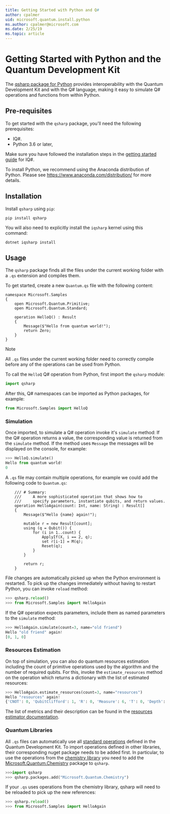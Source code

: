 ```yaml
---
title: Getting Started with Python and Q#
author: cpalmer
uid: microsoft.quantum.install.python
ms.author: cpalmer@microsoft.com
ms.date: 2/25/19
ms.topic: article
---
```


# Getting Started with Python and the Quantum Development Kit #  

The [qsharp package for Python](https://pypi.org/project/qsharp/) provides interoperability with the Quantum Development Kit and with the Q# language, making it easy to simulate Q# operations and functions from within Python.

## Pre-requisites ##

To get started with the `qsharp` package, you'll need the following prerequisites:
- IQ#.
- Python 3.6 or later,

Make sure you have followed the installation steps in the [getting started guide](xref:microsoft.quantum.install) for IQ#.

To install Python, we recommend using the Anaconda distribution of Python.
Please see https://www.anaconda.com/distribution/ for more details.


## Installation ##

Install `qsharp` using `pip`:

```
pip install qsharp
```

You will also need to explicitly install the `iqsharp` kernel using this command:

```
dotnet iqsharp install
```


## Usage ##

The `qsharp` package finds all the files under the current working folder with a `.qs` extension
and compiles them. 

To get started, create a new `Quantum.qs` file with the following content:

```qsharp
namespace Microsoft.Samples 
{
    open Microsoft.Quantum.Primitive;
    open Microsoft.Quantum.Standard;

    operation HelloQ() : Result
    {
        Message($"Hello from quantum world!"); 
        return Zero;
    }
}
```


> [!NOTE]
> All `.qs` files under the current working folder need to correctly compile
> before any of the operations can be used from Python.


To call the `HelloQ` Q# operation from Python, first import the `qsharp` module:
```python
import qsharp
```

After this, Q# namespaces can be imported as Python packages, for example:
```python
from Microsoft.Samples import HelloQ
```

### Simulation ###

Once imported, to simulate a Q# operation invoke it's `simulate` method:
If the Q# operation returns a value, the corresponding value is returned from the `simulate` method.
If the method uses `Message` the messages will be displayed on the console, for example:

```python
>>> HelloQ.simulate()
Hello from quantum world!
0
```

A `.qs` file may contain multiple operations, for example we could add the following code to `Quantum.qs`:

```qsharp
    /// # Summary: 
    ///     A more sophisticated operation that shows how to 
    ///     specify parameters, instantiate qubits, and return values.
    operation HelloAgain(count: Int, name: String) : Result[]
    {
        Message($"Hello {name} again!"); 

        mutable r = new Result[count];
        using (q = Qubit()) {
            for (i in 1..count) {
                ApplyIf(X, i == 2, q);
                set r[i-1] = M(q);
                Reset(q);
            }
        }

        return r;
    }
```

File changes are automatically picked up when the Python environment is restarted. To pick up
the changes immediately without having to restart Python, you can invoke `reload` method:

```python
>>> qsharp.reload()
>>> from Microsoft.Samples import HelloAgain
```

If the Q# operation expects parameters, include them as named parameters to the `simulate` method:
```python
>>> HelloAgain.simulate(count=3, name="old friend")
Hello "old friend" again!
[0, 1, 0]
```

### Resources Estimation ###

On top of simulation, you can also do quantum resources estimation including 
the count of primitive operations used by the algorithm and the number of required qubits.
For this, invoke the `estimate_resources` method on the operation which returns a dictionary
with the list of estimated resources:
```python          
>>> HelloAgain.estimate_resources(count=3, name="resources")
Hello "resources" again!
{'CNOT': 0, 'QubitClifford': 1, 'R': 0, 'Measure': 6, 'T': 0, 'Depth': 0, 'Width': 1, 'BorrowedWidth': 0}
```

The list of metrics and their description can be found in the [resources estimator documentation](xref:microsoft.quantum.machines.resources-estimator).

### Quantum Libraries ###

All `.qs` files can automatically use all [standard operations](xref:microsoft.quantum.libraries.standard.intro) 
defined in the Quantum Development Kit. 
To import operations defined in other libraries, their corresponding nuget package needs to be added first.
In particular, to use the operations from the [chemistry library](xref:microsoft.quantum.chemistry.concepts.intro)
you need to add the [Microsoft.Quantum.Chemistry](https://www.nuget.org/packages/Microsoft.Quantum.Chemistry/) package to `qsharp`.

```python
>>>import qsharp
>>> qsharp.packages.add("Microsoft.Quantum.Chemistry")
```

If your `.qs` uses operations from the chemistry library, qsharp will need to be reloaded to pick
up the new references:

```python
>>> qsharp.reload()
>>> from Microsoft.Samples import HelloAgain
```


